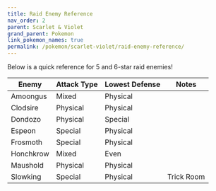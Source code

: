 ```yaml
---
title: Raid Enemy Reference
nav_order: 2
parent: Scarlet & Violet
grand_parent: Pokemon
link_pokemon_names: true
permalink: /pokemon/scarlet-violet/raid-enemy-reference/
---
```


Below is a quick reference for 5 and 6-star raid enemies!

| Enemy                  |Attack Type | Lowest Defense |Notes            |
|------------------------|------------|----------------|-----------------|
| Amoongus               | Mixed      | Physical       |                 |
| Clodsire               | Physical   | Physical       |                 |
| Dondozo                | Physical   | Special        |                 |
| Espeon                 | Special    | Physical       |                 |
| Frosmoth               | Special    | Physical       |                 |
| Honchkrow              | Mixed      | Even           |                 |
| Maushold               | Physical   | Physical       |                 |
| Slowking               | Special    | Physical       | Trick Room      |

